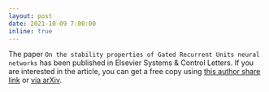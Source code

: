 ```yaml
---
layout: post
date: 2021-10-09 7:00:00
inline: true
---
```


The paper `On the stability properties of Gated Recurrent Units neural networks` has been published in Elsevier Systems & Control Letters. 
If you are interested in the article, you can get a free copy using [this author share link](https://authors.elsevier.com/a/1dthnc8EXimK-) or [via arXiv](https://arxiv.org/abs/2011.06806).
